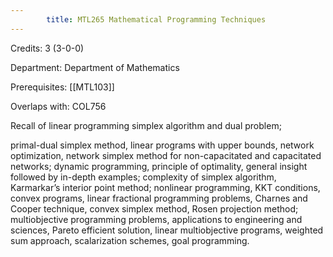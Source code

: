 ```yaml
---
        title: MTL265 Mathematical Programming Techniques
---
```

Credits: 3 (3-0-0)

Department: Department of Mathematics

Prerequisites: [[MTL103]]

Overlaps with: COL756

Recall of linear programming simplex algorithm and dual problem;

primal-dual simplex method, linear programs with upper bounds, network optimization, network simplex method for non-capacitated and capacitated networks; dynamic programming, principle of optimality, general insight followed by in-depth examples; complexity of simplex algorithm, Karmarkar’s interior point method; nonlinear programming, KKT conditions, convex programs, linear fractional programming problems, Charnes and Cooper technique, convex simplex method, Rosen projection method; multiobjective programming problems, applications to engineering and sciences, Pareto efficient solution, linear multiobjective programs, weighted sum approach, scalarization schemes, goal programming.